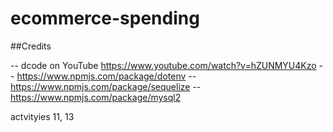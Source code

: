 # ecommerce-spending

##Credits

-- dcode on YouTube https://www.youtube.com/watch?v=hZUNMYU4Kzo
-- https://www.npmjs.com/package/dotenv
-- https://www.npmjs.com/package/sequelize
-- https://www.npmjs.com/package/mysql2

actvityies 11, 13
